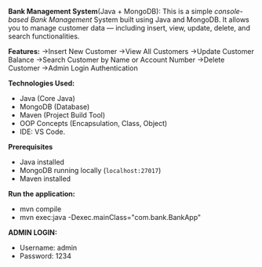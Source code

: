 **Bank Management System**(Java + MongoDB):
        This is a simple _console-based Bank Management_ System built using Java and MongoDB. It allows you to manage customer data — including insert, view, update, delete, and search functionalities.
        
**Features:**
->Insert New Customer
->View All Customers
->Update Customer Balance
->Search Customer by Name or Account Number
->Delete Customer
->Admin Login Authentication

**Technologies Used:**
- Java (Core Java)
- MongoDB (Database)
- Maven (Project Build Tool)
- OOP Concepts (Encapsulation, Class, Object)
- IDE: VS Code.

**Prerequisites**
- Java installed 
- MongoDB running locally (`localhost:27017`) 
- Maven installed 

**Run the application:**
- mvn compile
- mvn exec:java -Dexec.mainClass="com.bank.BankApp"

**ADMIN LOGIN:**
- Username: admin
- Password: 1234
